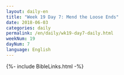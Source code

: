 ```yaml
---
layout: daily-en
title: "Week 19 Day 7: Mend the Loose Ends"
date: 2018-06-03
categories: daily
permalink: /en/daily/wk19-day7-daily.html
weekNum: 19
dayNum: 7
language: English
---
```


{%- include BibleLinks.html -%} 
